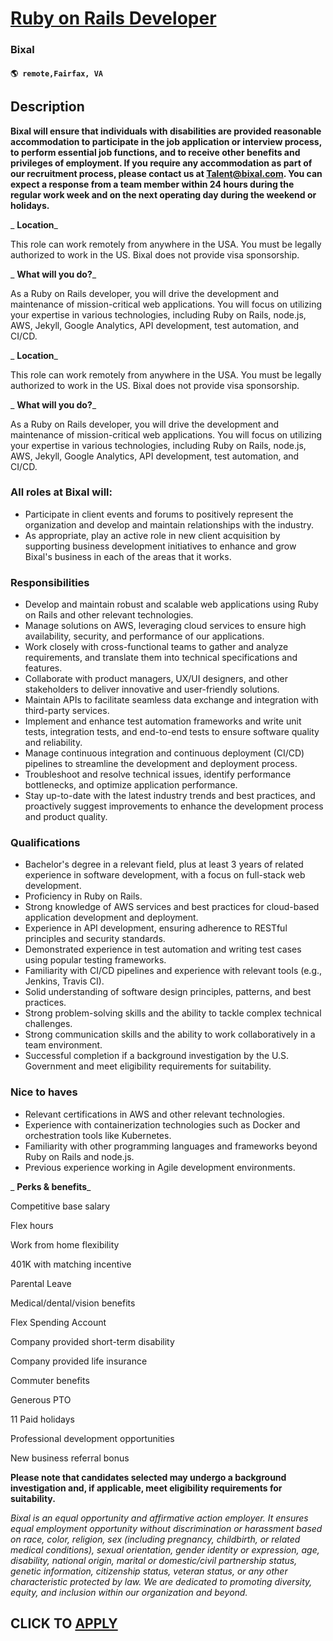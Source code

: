 # [Ruby on Rails Developer](https://www.remotewlb.com/apply/ruby-on-rails-developer-107310)  
### Bixal  
#### `🌎 remote,Fairfax, VA`  

## Description

 **Bixal will ensure that individuals with disabilities are provided reasonable accommodation to participate in the job application or interview process, to perform essential job functions, and to receive other benefits and privileges of employment. If you require any accommodation as part of our recruitment process, please contact us at Talent@bixal.com. You can expect a response from a team member within 24 hours during the regular work week and on the next operating day during the weekend or holidays.**

  

  

 _ **Location**_

This role can work remotely from anywhere in the USA. You must be legally authorized to work in the US. Bixal does not provide visa sponsorship.

  

 _ **What will you do?**_

As a Ruby on Rails developer, you will drive the development and maintenance of mission-critical web applications. You will focus on utilizing your expertise in various technologies, including Ruby on Rails, node.js, AWS, Jekyll, Google Analytics, API development, test automation, and CI/CD.

  

 _ **Location**_

This role can work remotely from anywhere in the USA. You must be legally authorized to work in the US. Bixal does not provide visa sponsorship.

  

 _ **What will you do?**_

As a Ruby on Rails developer, you will drive the development and maintenance of mission-critical web applications. You will focus on utilizing your expertise in various technologies, including Ruby on Rails, node.js, AWS, Jekyll, Google Analytics, API development, test automation, and CI/CD.

  

### All roles at Bixal will:

* Participate in client events and forums to positively represent the organization and develop and maintain relationships with the industry. 
* As appropriate, play an active role in new client acquisition by supporting business development initiatives to enhance and grow Bixal's business in each of the areas that it works. 

  

### Responsibilities

* Develop and maintain robust and scalable web applications using Ruby on Rails and other relevant technologies.
* Manage solutions on AWS, leveraging cloud services to ensure high availability, security, and performance of our applications.
* Work closely with cross-functional teams to gather and analyze requirements, and translate them into technical specifications and features.
* Collaborate with product managers, UX/UI designers, and other stakeholders to deliver innovative and user-friendly solutions.
* Maintain APIs to facilitate seamless data exchange and integration with third-party services.
* Implement and enhance test automation frameworks and write unit tests, integration tests, and end-to-end tests to ensure software quality and reliability.
* Manage continuous integration and continuous deployment (CI/CD) pipelines to streamline the development and deployment process.
* Troubleshoot and resolve technical issues, identify performance bottlenecks, and optimize application performance.
* Stay up-to-date with the latest industry trends and best practices, and proactively suggest improvements to enhance the development process and product quality.

  

### Qualifications

* Bachelor's degree in a relevant field, plus at least 3 years of related experience in software development, with a focus on full-stack web development.
* Proficiency in Ruby on Rails.
* Strong knowledge of AWS services and best practices for cloud-based application development and deployment.
* Experience in API development, ensuring adherence to RESTful principles and security standards.
* Demonstrated experience in test automation and writing test cases using popular testing frameworks.
* Familiarity with CI/CD pipelines and experience with relevant tools (e.g., Jenkins, Travis CI).
* Solid understanding of software design principles, patterns, and best practices.
* Strong problem-solving skills and the ability to tackle complex technical challenges.
* Strong communication skills and the ability to work collaboratively in a team environment.
* Successful completion if a background investigation by the U.S. Government and meet eligibility requirements for suitability. 

  

### Nice to haves

* Relevant certifications in AWS and other relevant technologies.
* Experience with containerization technologies such as Docker and orchestration tools like Kubernetes.
* Familiarity with other programming languages and frameworks beyond Ruby on Rails and node.js.
* Previous experience working in Agile development environments.

  

 _ **Perks & benefits**_

Competitive base salary

Flex hours

Work from home flexibility

401K with matching incentive

Parental Leave

Medical/dental/vision benefits

Flex Spending Account

Company provided short-term disability

Company provided life insurance

Commuter benefits

Generous PTO

11 Paid holidays

Professional development opportunities

New business referral bonus

  

 **Please note that candidates selected may undergo a background investigation and, if applicable, meet eligibility requirements for suitability.**

  

 _Bixal is an equal opportunity and affirmative action employer. It ensures equal employment opportunity without discrimination or harassment based on race, color, religion, sex (including pregnancy, childbirth, or related medical conditions), sexual orientation, gender identity or expression, age, disability, national origin, marital or domestic/civil partnership status, genetic information, citizenship status, veteran status, or any other characteristic protected by law. We are dedicated to promoting diversity, equity, and inclusion within our organization and beyond._

  
## CLICK TO [APPLY](https://www.remotewlb.com/apply/ruby-on-rails-developer-107310)

